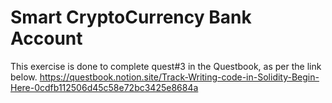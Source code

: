 # Smart CryptoCurrency Bank Account

This exercise is done to complete quest#3 in the Questbook, as per the link below. 
https://questbook.notion.site/Track-Writing-code-in-Solidity-Begin-Here-0cdfb112506d45c58e72bc3425e8684a
